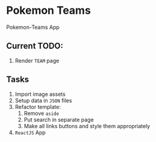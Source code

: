 # Pokemon Teams
Pokemon-Teams App

## Current TODO:

1. Render `TEAM` page

## Tasks

1. Import image assets
2. Setup data in `JSON` files
3. Refactor template:
   1. Remove `aside`
   2. Put search in separate page
   3. Make all links buttons and style them appropriately
4. `ReactJS` App
